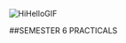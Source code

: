 ![HiHelloGIF](https://github.com/user-attachments/assets/33e83d8e-b4dd-4f58-8007-2a3b9ffcb7f8)

##SEMESTER 6 PRACTICALS
